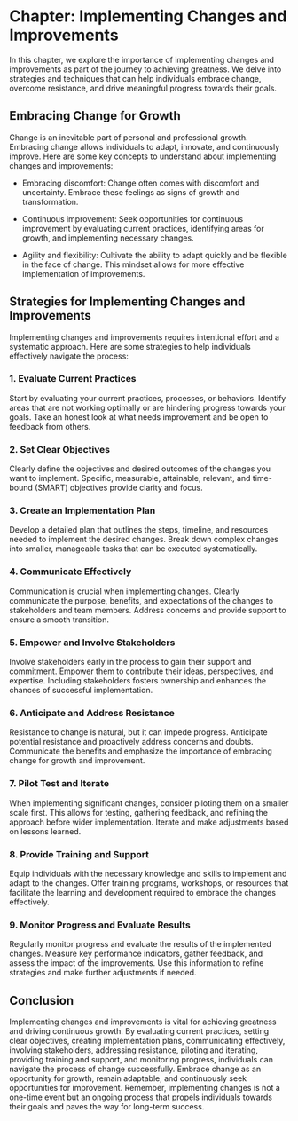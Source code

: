 Chapter: Implementing Changes and Improvements
==============================================

In this chapter, we explore the importance of implementing changes and improvements as part of the journey to achieving greatness. We delve into strategies and techniques that can help individuals embrace change, overcome resistance, and drive meaningful progress towards their goals.

Embracing Change for Growth
---------------------------

Change is an inevitable part of personal and professional growth. Embracing change allows individuals to adapt, innovate, and continuously improve. Here are some key concepts to understand about implementing changes and improvements:

* Embracing discomfort: Change often comes with discomfort and uncertainty. Embrace these feelings as signs of growth and transformation.

* Continuous improvement: Seek opportunities for continuous improvement by evaluating current practices, identifying areas for growth, and implementing necessary changes.

* Agility and flexibility: Cultivate the ability to adapt quickly and be flexible in the face of change. This mindset allows for more effective implementation of improvements.

Strategies for Implementing Changes and Improvements
----------------------------------------------------

Implementing changes and improvements requires intentional effort and a systematic approach. Here are some strategies to help individuals effectively navigate the process:

### 1. Evaluate Current Practices

Start by evaluating your current practices, processes, or behaviors. Identify areas that are not working optimally or are hindering progress towards your goals. Take an honest look at what needs improvement and be open to feedback from others.

### 2. Set Clear Objectives

Clearly define the objectives and desired outcomes of the changes you want to implement. Specific, measurable, attainable, relevant, and time-bound (SMART) objectives provide clarity and focus.

### 3. Create an Implementation Plan

Develop a detailed plan that outlines the steps, timeline, and resources needed to implement the desired changes. Break down complex changes into smaller, manageable tasks that can be executed systematically.

### 4. Communicate Effectively

Communication is crucial when implementing changes. Clearly communicate the purpose, benefits, and expectations of the changes to stakeholders and team members. Address concerns and provide support to ensure a smooth transition.

### 5. Empower and Involve Stakeholders

Involve stakeholders early in the process to gain their support and commitment. Empower them to contribute their ideas, perspectives, and expertise. Including stakeholders fosters ownership and enhances the chances of successful implementation.

### 6. Anticipate and Address Resistance

Resistance to change is natural, but it can impede progress. Anticipate potential resistance and proactively address concerns and doubts. Communicate the benefits and emphasize the importance of embracing change for growth and improvement.

### 7. Pilot Test and Iterate

When implementing significant changes, consider piloting them on a smaller scale first. This allows for testing, gathering feedback, and refining the approach before wider implementation. Iterate and make adjustments based on lessons learned.

### 8. Provide Training and Support

Equip individuals with the necessary knowledge and skills to implement and adapt to the changes. Offer training programs, workshops, or resources that facilitate the learning and development required to embrace the changes effectively.

### 9. Monitor Progress and Evaluate Results

Regularly monitor progress and evaluate the results of the implemented changes. Measure key performance indicators, gather feedback, and assess the impact of the improvements. Use this information to refine strategies and make further adjustments if needed.

Conclusion
----------

Implementing changes and improvements is vital for achieving greatness and driving continuous growth. By evaluating current practices, setting clear objectives, creating implementation plans, communicating effectively, involving stakeholders, addressing resistance, piloting and iterating, providing training and support, and monitoring progress, individuals can navigate the process of change successfully. Embrace change as an opportunity for growth, remain adaptable, and continuously seek opportunities for improvement. Remember, implementing changes is not a one-time event but an ongoing process that propels individuals towards their goals and paves the way for long-term success.
